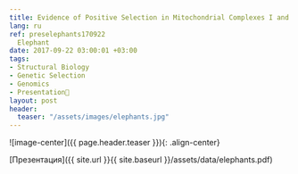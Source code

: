 ```yaml
---
title: Evidence of Positive Selection in Mitochondrial Complexes I and V of the African
lang: ru
ref: preselephants170922
  Elephant
date: 2017-09-22 03:00:01 +03:00
tags:
- Structural Biology
- Genetic Selection
- Genomics
- Presentation🎯
layout: post
header:
  teaser: "/assets/images/elephants.jpg"
---
```


![image-center]({{ page.header.teaser }}){: .align-center}

[Презентация]({{ site.url }}{{ site.baseurl }}/assets/data/elephants.pdf)

